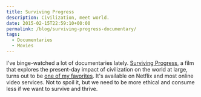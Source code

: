 ```yaml
---
title: Surviving Progress
description: Civilization, meet world.
date: 2015-02-15T22:59:10+00:00
permalink: /blog/surviving-progress-documentary/
tags:
  - Documentaries
  - Movies
---
```


I've binge-watched a lot of documentaries lately. [Surviving Progress](https://en.wikipedia.org/wiki/Surviving_Progress), a film that explores the present-day impact of civilization on the world at large, turns out to be [one of my favorites](https://www.youtube.com/watch?v=6IAs3tMZneM). It's available on Netflix and most online video services. Not to spoil it, but we need to be more ethical and consume less if we want to survive and thrive.
